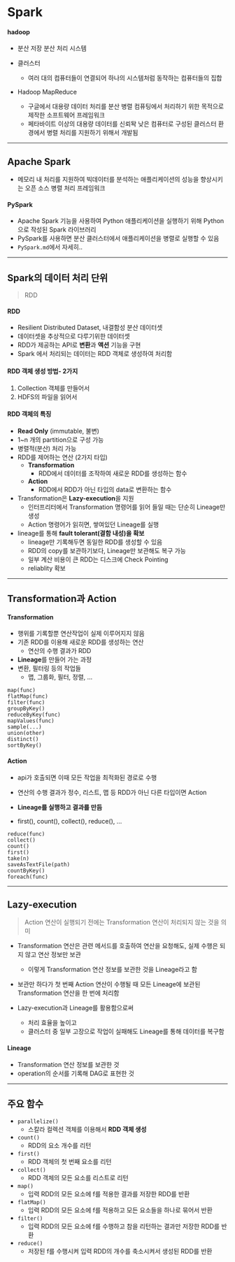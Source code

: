# Spark

#### hadoop

* 분산 저장 분산 처리 시스템

* 클러스터
  * 여러 대의 컴퓨터들이 연결되어 하나의 시스템처럼 동작하는 컴퓨터들의 집합

* Hadoop MapReduce
  * 구글에서 대용량 데이터 처리를 분산 병렬 컴퓨팅에서 처리하기 위한 목적으로 제작한 소프트웨어 프레임워크
  * 페타바이트 이상의 대용량 데이터를 신뢰돡 낮은 컴퓨터로 구성된 클러스터 환경에서 병렬 처리를 지원하기 위해서 개발됨



---



## Apache Spark

* 메모리 내 처리를 지원하여 빅데이터를 분석하는 애플리케이션의 성능을 향상시키는 오픈 소스 병렬 처리 프레임워크

#### PySpark

* Apache Spark 기능을 사용하여 Python 애플리케이션을 실행하기 위해 Python으로 작성된 Spark 라이브러리
* PySpark를 사용하면 분산 클러스터에서 애플리케이션을 병렬로 실행할 수 있음
* `PySpark.md`에서 자세히..



---



## Spark의 데이터 처리 단위

> RDD

#### RDD

* Resilient Distributed Dataset, 내결함성 분산 데이터셋
* 데이터셋을 추상적으로 다루기위한 데이터셋
* RDD가 제공하는 API로 **변환**과 **액션** 기능을 구현
* Spark 에서 처리되는 데이터는 RDD 객체로 생성하여 처리함

#### RDD 객체 생성 방법- 2가지

1. Collection 객체를 만들어서
2. HDFS의 파일을 읽어서

#### RDD 객체의 특징

* **Read Only** (immutable, 불변)
* 1~n 개의 partition으로 구성 가능
* 병렬적(분산) 처리 가능
* RDD를 제어하는 연산 (2가지 타입)
  * **Transformation**
    * RDD에서 데이터를 조작하여 새로운 RDD를 생성하는 함수
  * **Action**
    * RDD에서 RDD가 아닌 타입의 data로 변환하는 함수
* Transformation은 **Lazy-execution**을 지원
  * 인터프리터에서 Transformation 명령어를 읽어 들일 때는 단순히 Lineage만 생성
  * Action 명령어가 읽히면, 쌓여있던 Lineage를 실행
* lineage를 통해 **fault tolerant(결함 내성)을 확보**
  * lineage만 기록해두면 동일한 RDD를 생성할 수 있음
  * RDD의 copy를 보관하기보다, Lineage만 보관해도 복구 가능
  * 일부 계산 비용이 큰 RDD는 디스크에 Check Pointing
  * reliablity 확보



---



## Transformation과 Action

#### Transformation

* 행위를 기록할뿐 연산작업이 실제 이루어지지 않음
* 기존 RDD를 이용해 새로운 RDD를 생성하는 연산
  * 연산의 수행 결과가 RDD
* **Lineage**를 만들어 가는 과정
* 변환, 필터링 등의 작업들
  * 맵, 그룹화, 필터, 정렬, ...

```
map(func)
flatMap(func)
filter(func)
groupByKey()
reduceByKey(func)
mapValues(func)
sample(...)
union(other)
distinct()
sortByKey()
```

#### Action

* api가 호출되면 이때 모든 작업을 최적화된 경로로 수행

* 연산의 수행 결과가 정수, 리스트, 맵 등 RDD가 아닌 다른 타입이면 Action
* **Lineage를 실행하고 결과를 만듬**
* first(), count(), collect(), reduce(), ...

```
reduce(func)
collect()
count()
first()
take(n)
saveAsTextFile(path)
countByKey()
foreach(func)
```



---



## Lazy-execution

> Action 연산이 실행되기 전에는 Transformation 연산이 처리되지 않는 것을 의미

* Transformation 연산은 관련 메서드를 호출하여 연산을 요청해도, 실제 수행은 되지 않고 연산 정보만 보관
  * 이렇게 Transformation 연산 정보를 보관한 것을 Lineage라고 함

* 보관만 하다가 첫 번째 Action 연산이 수행될 때 모든 Lineage에 보관된 Transformation 연산을 한 번에 처리함
* Lazy-execution과 Lineage를 활용함으로써
  * 처리 효율을 높이고
  * 클러스터 중 일부 고장으로 작업이 실패해도 Lineage를 통해 데이터를 복구함

#### Lineage

* Transformation 연산 정보를 보관한 것
* operation의 순서를 기록해 DAG로 표현한 것



---



## 주요 함수

* `parallelize()`
  * 스칼라 컬렉션 객체를 이용해서 **RDD 객체 생성**
* `count()`
  * RDD의 요소 개수를 리턴
* `first()`
  * RDD 객체의 첫 번째 요소를 리턴
* `collect()`
  * RDD 객체의 모든 요소를 리스트로 리턴
* `map()`
  * 입력 RDD의 모든 요소에 f를 적용한 결과를 저장한 RDD를 반환
* `flatMap()`
  * 입력 RDD의 모든 요소에 f를 적용하고 모든 요소들을 하나로 묶어서 반환
* `filter()`
  * 입력 RDD의 모든 요소에 f를 수행하고 참을 리턴하는 결과만 저장한 RDD를 반환
* `reduce()`
  * 저장된 f를 수행시켜 입력 RDD의 개수를 축소시켜서 생성된 RDD를 반환


